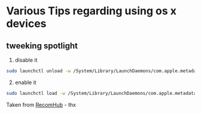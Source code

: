 # Various Tips regarding using os x devices

## tweeking spotlight

1. disable it

```bash
sudo launchctl unload -w /System/Library/LaunchDaemons/com.apple.metadata.mds.plist
```

2. enable it
```bash
sudo launchctl load -w /System/Library/LaunchDaemons/com.apple.metadata.mds.plist
```

Taken from [RecomHub](http://recomhub.com/blog/how-to-turn-off-and-on-spotlight-in-mac-os-x-el-capitan/) - thx
